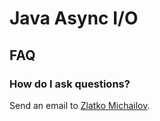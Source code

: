 # Java Async I/O
## FAQ


### How do I ask questions?
Send an email to [Zlatko Michailov](mailto:zlatko+asyncio@michailov.org).

